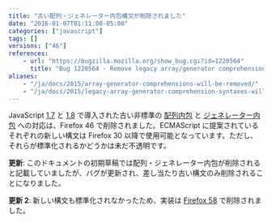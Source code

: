 ```yaml
---
title: "古い配列・ジェネレーター内包構文が削除されました"
date: "2016-01-07T01:11:00-05:00"
categories: ["javascript"]
tags: []
versions: ["46"]
references:
    - url: "https://bugzilla.mozilla.org/show_bug.cgi?id=1220564"
      title: "Bug 1220564 - Remove legacy array/generator comprehension."
aliases:
    - "/ja/docs/2015/array-generator-comprehensions-will-be-removed/"
    - "/ja/docs/2015/legacy-array-generator-comprehension-syntaxes-will-be-removed/"
---
```

JavaScript [1.7](https://developer.mozilla.org/docs/Web/JavaScript/New_in_JavaScript/1.7) と [1.8](https://developer.mozilla.org/docs/Web/JavaScript/New_in_JavaScript/1.8) で導入された古い非標準の [配列内包](https://developer.mozilla.org/docs/Web/JavaScript/Reference/Operators/Array_comprehensions#Differences_to_the_older_JS1.7JS1.8_comprehensions) と [ジェネレーター内包](https://developer.mozilla.org/docs/Web/JavaScript/Reference/Operators/Generator_comprehensions#Differences_to_the_older_JS1.7JS1.8_comprehensions) への対応は、Firefox 46 で削除されました。ECMAScript に提案されているそれぞれの新しい構文は Firefox 30 以降で使用可能となっています。ただし、それらが標準化されるかどうかは未だ不透明です。

**更新**: このドキュメントの初期草稿では配列・ジェネレーター内包が削除されると記載していましたが、バグが更新され、差し当たり古い構文のみ削除されることになりました。

**更新 2**: 新しい構文も標準化されなかったため、実装は [Firefox 58](https://www.fxsitecompat.dev/ja/docs/2017/array-generator-comprehension-support-has-been-removed/) で削除されました。
